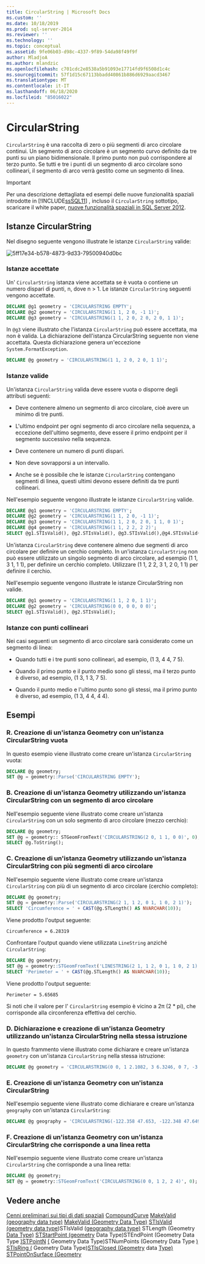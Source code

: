 ```yaml
---
title: CircularString | Microsoft Docs
ms.custom: ''
ms.date: 10/18/2019
ms.prod: sql-server-2014
ms.reviewer: ''
ms.technology: ''
ms.topic: conceptual
ms.assetid: 9fe06b03-d98c-4337-9f89-54da98f49f9f
author: MladjoA
ms.author: mlandzic
ms.openlocfilehash: c701cdc2e8538a5b91093e17714fd9f6508d1c4c
ms.sourcegitcommit: 57f1d15c67113bbadd40861b886d6929aacd3467
ms.translationtype: MT
ms.contentlocale: it-IT
ms.lasthandoff: 06/18/2020
ms.locfileid: "85016022"
---
```

# <a name="circularstring"></a>CircularString
  `CircularString` è una raccolta di zero o più segmenti di arco circolare continui. Un segmento di arco circolare è un segmento curvo definito da tre punti su un piano bidimensionale. Il primo punto non può corrispondere al terzo punto. Se tutti e tre i punti di un segmento di arco circolare sono collineari, il segmento di arco verrà gestito come un segmento di linea.

> [!IMPORTANT]
>  Per una descrizione dettagliata ed esempi delle nuove funzionalità spaziali introdotte in [!INCLUDE[ssSQL11](../../includes/sssql11-md.md)] , incluso il `CircularString` sottotipo, scaricare il white paper, [nuove funzionalità spaziali in SQL Server 2012](https://go.microsoft.com/fwlink/?LinkId=226407).

## <a name="circularstring-instances"></a>Istanze CircularString
 Nel disegno seguente vengono illustrate le istanze `CircularString` valide:

 ![](../../database-engine/media/5ff17e34-b578-4873-9d33-79500940d0bc.png "5ff17e34-b578-4873-9d33-79500940d0bc")

### <a name="accepted-instances"></a>Istanze accettate
 Un' `CircularString` istanza viene accettata se è vuota o contiene un numero dispari di punti, n, dove n > 1. Le istanze `CircularString` seguenti vengono accettate.

```sql
DECLARE @g1 geometry = 'CIRCULARSTRING EMPTY';
DECLARE @g2 geometry = 'CIRCULARSTRING(1 1, 2 0, -1 1)';
DECLARE @g3 geometry = 'CIRCULARSTRING(1 1, 2 0, 2 0, 2 0, 1 1)';
```

 In `@g3` viene illustrato che l'istanza `CircularString` può essere accettata, ma non è valida. La dichiarazione dell'istanza CircularString seguente non viene accettata. Questa dichiarazione genera un'eccezione `System.FormatException`.

```sql
DECLARE @g geometry = 'CIRCULARSTRING(1 1, 2 0, 2 0, 1 1)';
```

### <a name="valid-instances"></a>Istanze valide
 Un'istanza `CircularString` valida deve essere vuota o disporre degli attributi seguenti:

-   Deve contenere almeno un segmento di arco circolare, cioè avere un minimo di tre punti.

-   L'ultimo endpoint per ogni segmento di arco circolare nella sequenza, a eccezione dell'ultimo segmento, deve essere il primo endpoint per il segmento successivo nella sequenza.

-   Deve contenere un numero di punti dispari.

-   Non deve sovrapporsi a un intervallo.

-   Anche se è possibile che le istanze `CircularString` contengano segmenti di linea, questi ultimi devono essere definiti da tre punti collineari.

 Nell'esempio seguente vengono illustrate le istanze `CircularString` valide.

```sql
DECLARE @g1 geometry = 'CIRCULARSTRING EMPTY';
DECLARE @g2 geometry = 'CIRCULARSTRING(1 1, 2 0, -1 1)';
DECLARE @g3 geometry = 'CIRCULARSTRING(1 1, 2 0, 2 0, 1 1, 0 1)';
DECLARE @g4 geometry = 'CIRCULARSTRING(1 1, 2 2, 2 2)';
SELECT @g1.STIsValid(), @g2.STIsValid(), @g3.STIsValid(),@g4.STIsValid();
```

 Un'istanza `CircularString` deve contenere almeno due segmenti di arco circolare per definire un cerchio completo. In un'istanza `CircularString` non può essere utilizzato un singolo segmento di arco circolare, ad esempio (1 1, 3 1, 1 1), per definire un cerchio completo. Utilizzare (1 1, 2 2, 3 1, 2 0, 1 1) per definire il cerchio.

 Nell'esempio seguente vengono illustrate le istanze CircularString non valide.

```sql
DECLARE @g1 geometry = 'CIRCULARSTRING(1 1, 2 0, 1 1)';
DECLARE @g2 geometry = 'CIRCULARSTRING(0 0, 0 0, 0 0)';
SELECT @g1.STIsValid(), @g2.STIsValid();
```

### <a name="instances-with-collinear-points"></a>Istanze con punti collineari
 Nei casi seguenti un segmento di arco circolare sarà considerato come un segmento di linea:

-   Quando tutti e i tre punti sono collineari, ad esempio, (1 3, 4 4, 7 5).

-   Quando il primo punto e il punto medio sono gli stessi, ma il terzo punto è diverso, ad esempio, (1 3, 1 3, 7 5).

-   Quando il punto medio e l'ultimo punto sono gli stessi, ma il primo punto è diverso, ad esempio, (1 3, 4 4, 4 4).

## <a name="examples"></a>Esempi

### <a name="a-instantiating-a-geometry-instance-with-an-empty-circularstring"></a>R. Creazione di un'istanza Geometry con un'istanza CircularString vuota
 In questo esempio viene illustrato come creare un'istanza `CircularString` vuota:

```sql
DECLARE @g geometry;
SET @g = geometry::Parse('CIRCULARSTRING EMPTY');
```

### <a name="b-instantiating-a-geometry-instance-using-a-circularstring-with-one-circular-arc-segment"></a>B. Creazione di un'istanza Geometry utilizzando un'istanza CircularString con un segmento di arco circolare
 Nell'esempio seguente viene illustrato come creare un'istanza `CircularString` con un solo segmento di arco circolare (mezzo cerchio):

```sql
DECLARE @g geometry;
SET @g = geometry:: STGeomFromText('CIRCULARSTRING(2 0, 1 1, 0 0)', 0);
SELECT @g.ToString();
```

### <a name="c-instantiating-a-geometry-instance-using-a-circularstring-with-multiple-circular-arc-segments"></a>C. Creazione di un'istanza Geometry utilizzando un'istanza CircularString con più segmenti di arco circolare
 Nell'esempio seguente viene illustrato come creare un'istanza `CircularString` con più di un segmento di arco circolare (cerchio completo):

```sql
DECLARE @g geometry;
SET @g = geometry::Parse('CIRCULARSTRING(2 1, 1 2, 0 1, 1 0, 2 1)');
SELECT 'Circumference = ' + CAST(@g.STLength() AS NVARCHAR(10));  
```

 Viene prodotto l'output seguente:

```
Circumference = 6.28319
```

 Confrontare l'output quando viene utilizzata `LineString` anziché `CircularString`:

```sql
DECLARE @g geometry;
SET @g = geometry::STGeomFromText('LINESTRING(2 1, 1 2, 0 1, 1 0, 2 1)', 0);
SELECT 'Perimeter = ' + CAST(@g.STLength() AS NVARCHAR(10));
```

 Viene prodotto l'output seguente:

```
Perimeter = 5.65685
```

 Si noti che il valore per l' `CircularString` esempio è vicino a 2&#x03c0; (2 * pi), che corrisponde alla circonferenza effettiva del cerchio.

### <a name="d-declaring-and-instantiating-a-geometry-instance-with-a-circularstring-in-the-same-statement"></a>D. Dichiarazione e creazione di un'istanza Geometry utilizzando un'istanza CircularString nella stessa istruzione
 In questo frammento viene illustrato come dichiarare e creare un'istanza `geometry` con un'istanza `CircularString` nella stessa istruzione:

```sql
DECLARE @g geometry = 'CIRCULARSTRING(0 0, 1 2.1082, 3 6.3246, 0 7, -3 6.3246, -1 2.1082, 0 0)';
```

### <a name="e-instantiating-a-geography-instance-with-a-circularstring"></a>E. Creazione di un'istanza Geometry con un'istanza CircularString
 Nell'esempio seguente viene illustrato come dichiarare e creare un'istanza `geography` con un'istanza `CircularString`:

```sql
DECLARE @g geography = 'CIRCULARSTRING(-122.358 47.653, -122.348 47.649, -122.348 47.658, -122.358 47.658, -122.358 47.653)';
```

### <a name="f-instantiating-a-geometry-instance-with-a-circularstring-that-is-a-straight-line"></a>F. Creazione di un'istanza Geometry con un'istanza CircularString che corrisponde a una linea retta
 Nell'esempio seguente viene illustrato come creare un'istanza `CircularString` che corrisponde a una linea retta:

```sql
DECLARE @g geometry;
SET @g = geometry::STGeomFromText('CIRCULARSTRING(0 0, 1 2, 2 4)', 0);
```

## <a name="see-also"></a>Vedere anche
 [Cenni preliminari sui tipi di dati spaziali](spatial-data-types-overview.md) [CompoundCurve](compoundcurve.md) [MakeValid &#40;geography data type&#41;](/sql/t-sql/spatial-geography/makevalid-geography-data-type) [MakeValid &#40;Geometry Data Type&#41;](/sql/t-sql/spatial-geometry/makevalid-geometry-data-type) [STIsValid &#40;geometry data type](/sql/t-sql/spatial-geometry/stisvalid-geometry-data-type)&#41;STIsValid &#40;[geography data type&#41;](/sql/t-sql/spatial-geography/stisvalid-geography-data-type) STLength &#40;Geometry [Data Type&#41;](/sql/t-sql/spatial-geometry/stlength-geometry-data-type) [STStartPoint &#40;geometry](/sql/t-sql/spatial-geometry/ststartpoint-geometry-data-type) Data Type&#41;STEndPoint &#40;Geometry Data Type [&#41;STPointN](/sql/t-sql/spatial-geometry/stendpoint-geometry-data-type) [&#40;](/sql/t-sql/spatial-geometry/stpointn-geometry-data-type) Geometry Data Type&#41;STNumPoints &#40;Geometry Data Type [&#41;](/sql/t-sql/spatial-geometry/stnumpoints-geometry-data-type) [STIsRing &#40;](/sql/t-sql/spatial-geometry/stisring-geometry-data-type) Geometry Data Type&#41;[STIsClosed &#40;Geometry](/sql/t-sql/spatial-geometry/stisclosed-geometry-data-type) data [Type&#41;](linestring.md) [STPointOnSurface &#40;Geometry](/sql/t-sql/spatial-geometry/stpointonsurface-geometry-data-type)


